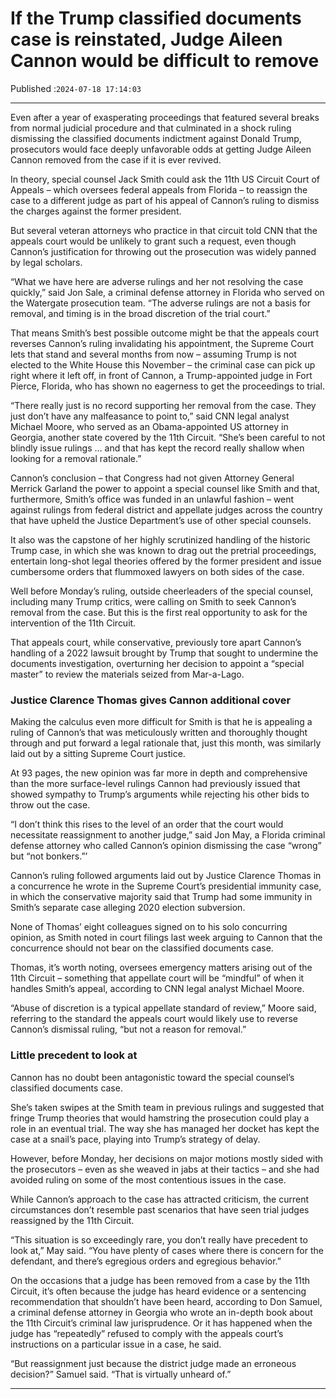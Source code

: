 # If the Trump classified documents case is reinstated, Judge Aileen Cannon would be difficult to remove

Published :`2024-07-18 17:14:03`

---

Even after a year of exasperating proceedings that featured several breaks from normal judicial procedure and that culminated in a shock ruling dismissing the classified documents indictment against Donald Trump, prosecutors would face deeply unfavorable odds at getting Judge Aileen Cannon removed from the case if it is ever revived.

In theory, special counsel Jack Smith could ask the 11th US Circuit Court of Appeals – which oversees federal appeals from Florida – to reassign the case to a different judge as part of his appeal of Cannon’s ruling to dismiss the charges against the former president.

But several veteran attorneys who practice in that circuit told CNN that the appeals court would be unlikely to grant such a request, even though Cannon’s justification for throwing out the prosecution was widely panned by legal scholars.

“What we have here are adverse rulings and her not resolving the case quickly,” said Jon Sale, a criminal defense attorney in Florida who served on the Watergate prosecution team. “The adverse rulings are not a basis for removal, and timing is in the broad discretion of the trial court.”

That means Smith’s best possible outcome might be that the appeals court reverses Cannon’s ruling invalidating his appointment, the Supreme Court lets that stand and several months from now – assuming Trump is not elected to the White House this November – the criminal case can pick up right where it left off, in front of Cannon, a Trump-appointed judge in Fort Pierce, Florida, who has shown no eagerness to get the proceedings to trial.

“There really just is no record supporting her removal from the case. They just don’t have any malfeasance to point to,” said CNN legal analyst Michael Moore, who served as an Obama-appointed US attorney in Georgia, another state covered by the 11th Circuit. “She’s been careful to not blindly issue rulings … and that has kept the record really shallow when looking for a removal rationale.”

Cannon’s conclusion – that Congress had not given Attorney General Merrick Garland the power to appoint a special counsel like Smith and that, furthermore, Smith’s office was funded in an unlawful fashion – went against rulings from federal district and appellate judges across the country that have upheld the Justice Department’s use of other special counsels.

It also was the capstone of her highly scrutinized handling of the historic Trump case, in which she was known to drag out the pretrial proceedings, entertain long-shot legal theories offered by the former president and issue cumbersome orders that flummoxed lawyers on both sides of the case.

Well before Monday’s ruling, outside cheerleaders of the special counsel, including many Trump critics, were calling on Smith to seek Cannon’s removal from the case. But this is the first real opportunity to ask for the intervention of the 11th Circuit.

That appeals court, while conservative, previously tore apart Cannon’s handling of a 2022 lawsuit brought by Trump that sought to undermine the documents investigation, overturning her decision to appoint a “special master” to review the materials seized from Mar-a-Lago.

### Justice Clarence Thomas gives Cannon additional cover

Making the calculus even more difficult for Smith is that he is appealing a ruling of Cannon’s that was meticulously written and thoroughly thought through and put forward a legal rationale that, just this month, was similarly laid out by a sitting Supreme Court justice.

At 93 pages, the new opinion was far more in depth and comprehensive than the more surface-level rulings Cannon had previously issued that showed sympathy to Trump’s arguments while rejecting his other bids to throw out the case.

“I don’t think this rises to the level of an order that the court would necessitate reassignment to another judge,” said Jon May, a Florida criminal defense attorney who called Cannon’s opinion dismissing the case “wrong” but “not bonkers.”’

Cannon’s ruling followed arguments laid out by Justice Clarence Thomas in a concurrence he wrote in the Supreme Court’s presidential immunity case, in which the conservative majority said that Trump had some immunity in Smith’s separate case alleging 2020 election subversion.

None of Thomas’ eight colleagues signed on to his solo concurring opinion, as Smith noted in court filings last week arguing to Cannon that the concurrence should not bear on the classified documents case.

Thomas, it’s worth noting, oversees emergency matters arising out of the 11th Circuit – something that appellate court will be “mindful” of when it handles Smith’s appeal, according to CNN legal analyst Michael Moore.

“Abuse of discretion is a typical appellate standard of review,” Moore said, referring to the standard the appeals court would likely use to reverse Cannon’s dismissal ruling, “but not a reason for removal.”

### Little precedent to look at

Cannon has no doubt been antagonistic toward the special counsel’s classified documents case.

She’s taken swipes at the Smith team in previous rulings and suggested that fringe Trump theories that would hamstring the prosecution could play a role in an eventual trial. The way she has managed her docket has kept the case at a snail’s pace, playing into Trump’s strategy of delay.

However, before Monday, her decisions on major motions mostly sided with the prosecutors – even as she weaved in jabs at their tactics – and she had avoided ruling on some of the most contentious issues in the case.

While Cannon’s approach to the case has attracted criticism, the current circumstances don’t resemble past scenarios that have seen trial judges reassigned by the 11th Circuit.

“This situation is so exceedingly rare, you don’t really have precedent to look at,” May said. “You have plenty of cases where there is concern for the defendant, and there’s egregious orders and egregious behavior.”

On the occasions that a judge has been removed from a case by the 11th Circuit, it’s often because the judge has heard evidence or a sentencing recommendation that shouldn’t have been heard, according to Don Samuel, a criminal defense attorney in Georgia who wrote an in-depth book about the 11th Circuit’s criminal law jurisprudence. Or it has happened when the judge has “repeatedly” refused to comply with the appeals court’s instructions on a particular issue in a case, he said.

“But reassignment just because the district judge made an erroneous decision?” Samuel said. “That is virtually unheard of.”

---

